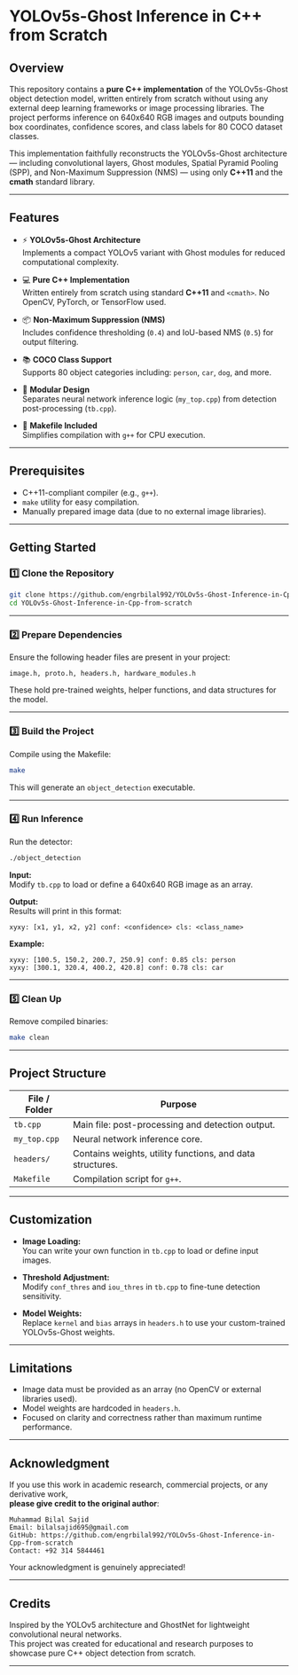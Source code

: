 # YOLOv5s-Ghost Inference in C++ from Scratch

## Overview

This repository contains a **pure C++ implementation** of the YOLOv5s-Ghost object detection model, written entirely from scratch without using any external deep learning frameworks or image processing libraries. The project performs inference on 640x640 RGB images and outputs bounding box coordinates, confidence scores, and class labels for 80 COCO dataset classes.

This implementation faithfully reconstructs the YOLOv5s-Ghost architecture — including convolutional layers, Ghost modules, Spatial Pyramid Pooling (SPP), and Non-Maximum Suppression (NMS) — using only **C++11** and the **cmath** standard library.

---

## Features

- ⚡ **YOLOv5s-Ghost Architecture**  
  Implements a compact YOLOv5 variant with Ghost modules for reduced computational complexity.

- 💻 **Pure C++ Implementation**  
  Written entirely from scratch using standard **C++11** and `<cmath>`. No OpenCV, PyTorch, or TensorFlow used.

- 📦 **Non-Maximum Suppression (NMS)**  
  Includes confidence thresholding (`0.4`) and IoU-based NMS (`0.5`) for output filtering.

- 📚 **COCO Class Support**  
  Supports 80 object categories including: `person`, `car`, `dog`, and more.

- 🧩 **Modular Design**  
  Separates neural network inference logic (`my_top.cpp`) from detection post-processing (`tb.cpp`).

- 🧰 **Makefile Included**  
  Simplifies compilation with `g++` for CPU execution.

---

## Prerequisites

- C++11-compliant compiler (e.g., `g++`).
- `make` utility for easy compilation.
- Manually prepared image data (due to no external image libraries).

---

## Getting Started

### 1️⃣ Clone the Repository

```bash
git clone https://github.com/engrbilal992/YOLOv5s-Ghost-Inference-in-Cpp-from-scratch.git
cd YOLOv5s-Ghost-Inference-in-Cpp-from-scratch
```

---

### 2️⃣ Prepare Dependencies

Ensure the following header files are present in your project:

```
image.h, proto.h, headers.h, hardware_modules.h
```

These hold pre-trained weights, helper functions, and data structures for the model.

---

### 3️⃣ Build the Project

Compile using the Makefile:

```bash
make
```

This will generate an `object_detection` executable.

---

### 4️⃣ Run Inference

Run the detector:

```bash
./object_detection
```

**Input:**  
Modify `tb.cpp` to load or define a 640x640 RGB image as an array.

**Output:**  
Results will print in this format:

```
xyxy: [x1, y1, x2, y2] conf: <confidence> cls: <class_name>
```

**Example:**

```
xyxy: [100.5, 150.2, 200.7, 250.9] conf: 0.85 cls: person  
xyxy: [300.1, 320.4, 400.2, 420.8] conf: 0.78 cls: car  
```

---

### 5️⃣ Clean Up

Remove compiled binaries:

```bash
make clean
```

---

## Project Structure

| File / Folder            | Purpose                                                      |
|---------------------------|--------------------------------------------------------------|
| `tb.cpp`                  | Main file: post-processing and detection output.             |
| `my_top.cpp`              | Neural network inference core.                              |
| `headers/`                | Contains weights, utility functions, and data structures.   |
| `Makefile`                | Compilation script for `g++`.                               |

---

## Customization

- **Image Loading:**  
  You can write your own function in `tb.cpp` to load or define input images.

- **Threshold Adjustment:**  
  Modify `conf_thres` and `iou_thres` in `tb.cpp` to fine-tune detection sensitivity.

- **Model Weights:**  
  Replace `kernel` and `bias` arrays in `headers.h` to use your custom-trained YOLOv5s-Ghost weights.

---

## Limitations

- Image data must be provided as an array (no OpenCV or external libraries used).
- Model weights are hardcoded in `headers.h`.
- Focused on clarity and correctness rather than maximum runtime performance.

---

## Acknowledgment

If you use this work in academic research, commercial projects, or any derivative work,  
**please give credit to the original author**:

```
Muhammad Bilal Sajid  
Email: bilalsajid695@gmail.com  
GitHub: https://github.com/engrbilal992/YOLOv5s-Ghost-Inference-in-Cpp-from-scratch  
Contact: +92 314 5844461
```

Your acknowledgment is genuinely appreciated!

---

## Credits

Inspired by the YOLOv5 architecture and GhostNet for lightweight convolutional neural networks.  
This project was created for educational and research purposes to showcase pure C++ object detection from scratch.

---
